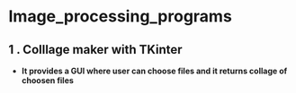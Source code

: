 # Image_processing_programs

## 1 . Colllage maker with TKinter 
  - **It provides a GUI where user can choose files  and it returns collage of choosen files**
  
